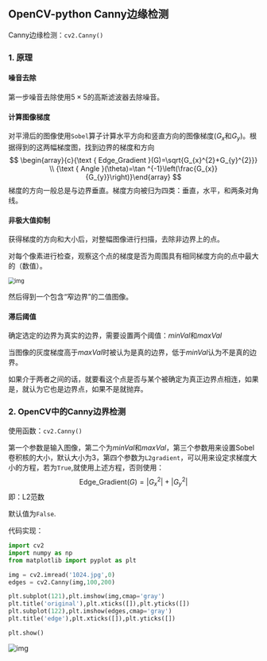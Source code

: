 ## OpenCV-python Canny边缘检测

Canny边缘检测：`cv2.Canny()`

### 1. 原理

#### 噪音去除

第一步噪音去除使用$5\times 5$的高斯滤波器去除噪音。

#### 计算图像梯度

对平滑后的图像使用`Sobel`算子计算水平方向和竖直方向的图像梯度($G_x$和$G_y$)。根据得到的这两幅梯度图，找到边界的梯度和方向
$$
\begin{array}{c}{\text { Edge_Gradient }(G)=\sqrt{G_{x}^{2}+G_{y}^{2}}} \\ {\text { Angle }(\theta)=\tan ^{-1}\left(\frac{G_{x}}{G_{y}}\right)}\end{array}
$$
 梯度的方向一般总是与边界垂直。梯度方向被归为四类：垂直，水平，和两条对角线。 

#### 非极大值抑制

获得梯度的方向和大小后，对整幅图像进行扫描，去除非边界上的点。

对每个像素进行检查，观察这个点的梯度是否为周围具有相同梯度方向的点中最大的（数值）。

<img src="https://box.kancloud.cn/c305bf90bc57de0983e29e6da633df0c_662x246.jpg" alt="img" style="zoom: 80%;" />

然后得到一个包含“窄边界”的二值图像。

#### 滞后阈值

确定选定的边界为真实的边界，需要设置两个阈值：$minVal$和$maxVal$

当图像的灰度梯度高于$maxVal$时被认为是真的边界，低于$minVal$认为不是真的边界。

 如果介于两者之间的话，就要看这个点是否与某个被确定为真正边界点相连，如果是，就认为它也是边界点，如果不是就抛弃。 

### 2. OpenCV中的Canny边界检测

使用函数：`cv2.Canny()`

第一个参数是输入图像，第二个为$minVal$和$maxVal$，第三个参数用来设置Sobel卷积核的大小，默认大小为3，第四个参数为`L2gradient`，可以用来设定求梯度大小的方程，若为`True`,就使用上述方程，否则使用：
$$
\text{Edge_Gradient}(G)=|G_x^{2}|+|G_y^{2}|
$$
即：L2范数

默认值为`False`.

代码实现：

```python
import cv2
import numpy as np
from matplotlib import pyplot as plt

img = cv2.imread('1024.jpg',0)
edges = cv2.Canny(img,100,200)

plt.subplot(121),plt.imshow(img,cmap='gray')
plt.title('original'),plt.xticks([]),plt.yticks([])
plt.subplot(122),plt.imshow(edges,cmap='gray')
plt.title('edge'),plt.xticks([]),plt.yticks([])

plt.show()
```

![img](https://box.kancloud.cn/3c44604c5a818be2882b41e292257c53_578x331.jpg)